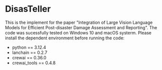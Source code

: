 # DisasTeller
This is the implement for the paper "Integration of Large Vision Language Models for Efficient Post-disaster Damage Assessment and Reporting". The code was sucessfully tested on Windows 10 and macOS systerm. Please install the dependent environment before running the code:
- python == 3.12.4
- lanchain == 0.2.7
- crewai == 0.36.0
- crewai_tools == 0.4.8
